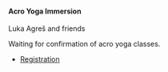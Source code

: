 #### Acro Yoga Immersion

Luka Agreš and friends

<!-- ![Luka Agreš](assets/img/teachers/luka-agres.jpg) -->

Waiting for confirmation of acro yoga classes.

* [Registration](https://www.facebook.com/profile.php?id=100008581514226)
